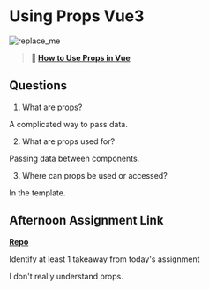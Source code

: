 # Using Props Vue3

![replace_me](https://codeworks.blob.core.windows.net/public/assets/img/illustrations/placeholder.svg)

> **📖 [How to Use Props in Vue](https://codeworksacademy.com/fs-student-guide/resources/wk6/02-Props)**

## Questions

1. What are props?

A complicated way to pass data.

2. What are props used for?

Passing data between components.

3. Where can props be used or accessed?

In the template.

## Afternoon Assignment Link

**[Repo](https://github.com/Annikyet/starDOM)**

Identify at least 1 takeaway from today's assignment

I don't really understand props.